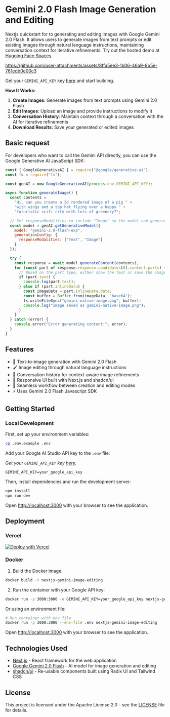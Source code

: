 # Gemini 2.0 Flash Image Generation and Editing

Nextjs quickstart for to generating and editing images with Google Gemini 2.0 Flash. It allows users to generate images from text prompts or edit existing images through natural language instructions, maintaining conversation context for iterative refinements. Try out the hosted demo at [Hugging Face Spaces](https://huggingface.co/spaces/philschmid/image-generation-editing).

https://github.com/user-attachments/assets/8ffa5ee3-1b06-46a9-8b5e-761edb0e00c3

Get your `GEMINI_API_KEY` key [here](https://ai.google.dev/gemini-api/docs/api-key) and start building.

**How It Works:**

1. **Create Images**: Generate images from text prompts using Gemini 2.0 Flash
2. **Edit Images**: Upload an image and provide instructions to modify it
3. **Conversation History**: Maintain context through a conversation with the AI for iterative refinements
4. **Download Results**: Save your generated or edited images

## Basic request

For developers who want to call the Gemini API directly, you can use the Google Generative AI JavaScript SDK:

```javascript
const { GoogleGenerativeAI } = require("@google/generative-ai");
const fs = require("fs");

const genAI = new GoogleGenerativeAI(process.env.GEMINI_API_KEY);

async function generateImage() {
  const contents =
    "Hi, can you create a 3d rendered image of a pig " +
    "with wings and a top hat flying over a happy " +
    "futuristic scifi city with lots of greenery?";

  // Set responseModalities to include "Image" so the model can generate
  const model = genAI.getGenerativeModel({
    model: "gemini-2.0-flash-exp",
    generationConfig: {
      responseModalities: ["Text", "Image"]
    }
  });

  try {
    const response = await model.generateContent(contents);
    for (const part of response.response.candidates[0].content.parts) {
      // Based on the part type, either show the text or save the image
      if (part.text) {
        console.log(part.text);
      } else if (part.inlineData) {
        const imageData = part.inlineData.data;
        const buffer = Buffer.from(imageData, "base64");
        fs.writeFileSync("gemini-native-image.png", buffer);
        console.log("Image saved as gemini-native-image.png");
      }
    }
  } catch (error) {
    console.error("Error generating content:", error);
  }
}
```

## Features

- 🎨 Text-to-image generation with Gemini 2.0 Flash
- 🖌️ Image editing through natural language instructions
- 💬 Conversation history for context-aware image refinements
- 📱 Responsive UI built with Next.js and shadcn/ui
- 🔄 Seamless workflow between creation and editing modes
- ⚡ Uses Gemini 2.0 Flash Javascript SDK

## Getting Started

### Local Development

First, set up your environment variables:

```bash
cp .env.example .env
```

Add your Google AI Studio API key to the `.env` file:

_Get your `GEMINI_API_KEY` key [here](https://ai.google.dev/gemini-api/docs/api-key)._

```
GEMINI_API_KEY=your_google_api_key
```

Then, install dependencies and run the development server:

```bash
npm install
npm run dev
```

Open [http://localhost:3000](http://localhost:3000) with your browser to see the application.

## Deployment

### Vercel

[![Deploy with Vercel](https://vercel.com/button)](https://vercel.com/new/clone?repository-url=https%3A%2F%2Fgithub.com%2Fgoogle-gemini%2Fgemini-image-editing-nextjs-quickstart&env=GEMINI_API_KEY&envDescription=Create%20an%20account%20and%20generate%20an%20API%20key&envLink=https%3A%2F%2Faistudio.google.com%2Fapp%2Fu%2F0%2Fapikey&demo-url=https%3A%2F%2Fhuggingface.co%2Fspaces%2Fphilschmid%2Fimage-generation-editing)

### Docker

1. Build the Docker image:

```bash
docker build -t nextjs-gemini-image-editing .
```

2. Run the container with your Google API key:

```bash
docker run -p 3000:3000 -e GEMINI_API_KEY=your_google_api_key nextjs-gemini-image-editing
```

Or using an environment file:

```bash
# Run container with env file
docker run -p 3000:3000 --env-file .env nextjs-gemini-image-editing
```

Open [http://localhost:3000](http://localhost:3000) with your browser to see the application.

## Technologies Used

- [Next.js](https://nextjs.org/) - React framework for the web application
- [Google Gemini 2.0 Flash](https://deepmind.google/technologies/gemini/) - AI model for image generation and editing
- [shadcn/ui](https://ui.shadcn.com/) - Re-usable components built using Radix UI and Tailwind CSS

## License

This project is licensed under the Apache License 2.0 - see the [LICENSE](./LICENSE) file for details.
